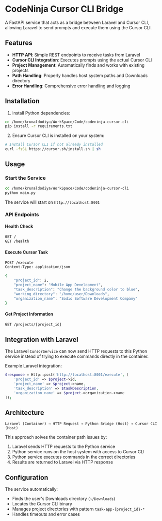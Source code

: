# CodeNinja Cursor CLI Bridge

A FastAPI service that acts as a bridge between Laravel and Cursor CLI, allowing Laravel to send prompts and execute them using the Cursor CLI.

## Features

- **HTTP API**: Simple REST endpoints to receive tasks from Laravel
- **Cursor CLI Integration**: Executes prompts using the actual Cursor CLI
- **Project Management**: Automatically finds and works with existing projects
- **Path Handling**: Properly handles host system paths and Downloads directory
- **Error Handling**: Comprehensive error handling and logging

## Installation

1. Install Python dependencies:

```bash
cd /home/krunaldodiya/WorkSpace/Code/codeninja-cursor-cli
pip install -r requirements.txt
```

2. Ensure Cursor CLI is installed on your system:

```bash
# Install Cursor CLI if not already installed
curl -fsSL https://cursor.sh/install.sh | sh
```

## Usage

### Start the Service

```bash
cd /home/krunaldodiya/WorkSpace/Code/codeninja-cursor-cli
python main.py
```

The service will start on `http://localhost:8001`

### API Endpoints

#### Health Check

```bash
GET /
GET /health
```

#### Execute Cursor Task

```bash
POST /execute
Content-Type: application/json

{
    "project_id": 2,
    "project_name": "Mobile App Development",
    "task_description": "Change the background color to blue",
    "working_directory": "/home/user/Downloads",
    "organization_name": "Sodio Software Development Company"
}
```

#### Get Project Information

```bash
GET /projects/{project_id}
```

## Integration with Laravel

The Laravel `CursorService` can now send HTTP requests to this Python service instead of trying to execute commands directly in the container.

Example Laravel integration:

```php
$response = Http::post('http://localhost:8001/execute', [
    'project_id' => $project->id,
    'project_name' => $project->name,
    'task_description' => $taskDescription,
    'organization_name' => $project->organization->name
]);
```

## Architecture

```
Laravel (Container) → HTTP Request → Python Bridge (Host) → Cursor CLI (Host)
```

This approach solves the container path issues by:

1. Laravel sends HTTP requests to the Python service
2. Python service runs on the host system with access to Cursor CLI
3. Python service executes commands in the correct directories
4. Results are returned to Laravel via HTTP response

## Configuration

The service automatically:

- Finds the user's Downloads directory (`~/Downloads`)
- Locates the Cursor CLI binary
- Manages project directories with pattern `task-app-{project_id}-*`
- Handles timeouts and error cases
